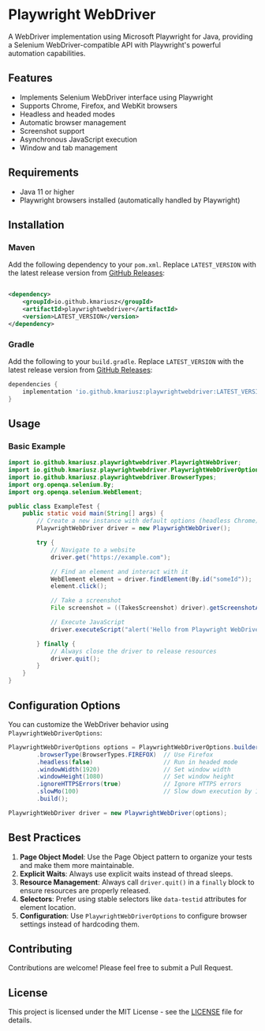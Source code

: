 # Playwright WebDriver

A WebDriver implementation using Microsoft Playwright for Java, providing a Selenium WebDriver-compatible API with
Playwright's powerful automation capabilities.

## Features

- Implements Selenium WebDriver interface using Playwright
- Supports Chrome, Firefox, and WebKit browsers
- Headless and headed modes
- Automatic browser management
- Screenshot support
- Asynchronous JavaScript execution
- Window and tab management

## Requirements

- Java 11 or higher
- Playwright browsers installed (automatically handled by Playwright)

## Installation

### Maven

Add the following dependency to your `pom.xml`.
Replace `LATEST_VERSION` with the latest release version
from [GitHub Releases](https://github.com/KMariusz/PlaywrightWebDriver/releases):

```xml

<dependency>
    <groupId>io.github.kmariusz</groupId>
    <artifactId>playwrightwebdriver</artifactId>
    <version>LATEST_VERSION</version>
</dependency>
```

### Gradle

Add the following to your `build.gradle`.
Replace `LATEST_VERSION` with the latest release version
from [GitHub Releases](https://github.com/KMariusz/PlaywrightWebDriver/releases):

```groovy
dependencies {
    implementation 'io.github.kmariusz:playwrightwebdriver:LATEST_VERSION'
}
```

## Usage

### Basic Example

```java
import io.github.kmariusz.playwrightwebdriver.PlaywrightWebDriver;
import io.github.kmariusz.playwrightwebdriver.PlaywrightWebDriverOptions;
import io.github.kmariusz.playwrightwebdriver.BrowserTypes;
import org.openqa.selenium.By;
import org.openqa.selenium.WebElement;

public class ExampleTest {
    public static void main(String[] args) {
        // Create a new instance with default options (headless Chrome)
        PlaywrightWebDriver driver = new PlaywrightWebDriver();

        try {
            // Navigate to a website
            driver.get("https://example.com");

            // Find an element and interact with it
            WebElement element = driver.findElement(By.id("someId"));
            element.click();

            // Take a screenshot
            File screenshot = ((TakesScreenshot) driver).getScreenshotAs(OutputType.FILE);

            // Execute JavaScript
            driver.executeScript("alert('Hello from Playwright WebDriver!');");

        } finally {
            // Always close the driver to release resources
            driver.quit();
        }
    }
}
```

## Configuration Options

You can customize the WebDriver behavior using `PlaywrightWebDriverOptions`:

```java
PlaywrightWebDriverOptions options = PlaywrightWebDriverOptions.builder()
        .browserType(BrowserTypes.FIREFOX)  // Use Firefox
        .headless(false)                    // Run in headed mode
        .windowWidth(1920)                  // Set window width
        .windowHeight(1080)                 // Set window height
        .ignoreHTTPSErrors(true)            // Ignore HTTPS errors
        .slowMo(100)                        // Slow down execution by 100ms
        .build();

PlaywrightWebDriver driver = new PlaywrightWebDriver(options);
```

## Best Practices

1. **Page Object Model**: Use the Page Object pattern to organize your tests and make them more maintainable.
2. **Explicit Waits**: Always use explicit waits instead of thread sleeps.
3. **Resource Management**: Always call `driver.quit()` in a `finally` block to ensure resources are properly released.
4. **Selectors**: Prefer using stable selectors like `data-testid` attributes for element location.
5. **Configuration**: Use `PlaywrightWebDriverOptions` to configure browser settings instead of hardcoding them.

## Contributing

Contributions are welcome! Please feel free to submit a Pull Request.

## License

This project is licensed under the MIT License - see the [LICENSE](LICENSE) file for details.

